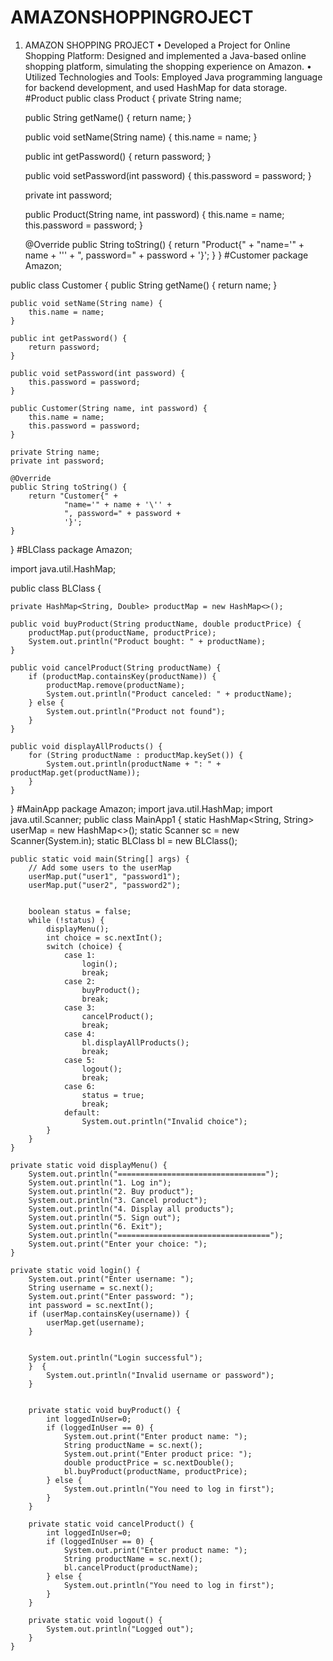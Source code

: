 # AMAZONSHOPPINGROJECT
1. AMAZON SHOPPING PROJECT • Developed a Project for Online Shopping Platform: Designed and implemented a Java-based online shopping platform, simulating the shopping experience on Amazon. • Utilized Technologies and Tools: Employed Java programming language for backend development, and used HashMap for data storage. 
#Product
public class Product {
    private String name;

    public String getName() {
        return name;
    }

    public void setName(String name) {
        this.name = name;
    }

    public int getPassword() {
        return password;
    }

    public void setPassword(int password) {
        this.password = password;
    }

    private int password;

    public Product(String name, int password) {
        this.name = name;
        this.password = password;
    }

    @Override
    public String toString() {
        return "Product{" +
                "name='" + name + '\'' +
                ", password=" + password +
                '}';
    }
}
#Customer
package Amazon;

public class Customer {
    public String getName() {
        return name;
    }

    public void setName(String name) {
        this.name = name;
    }

    public int getPassword() {
        return password;
    }

    public void setPassword(int password) {
        this.password = password;
    }

    public Customer(String name, int password) {
        this.name = name;
        this.password = password;
    }

    private String name;
    private int password;

    @Override
    public String toString() {
        return "Customer{" +
                "name='" + name + '\'' +
                ", password=" + password +
                '}';
    }
}
#BLClass
package Amazon;

import java.util.HashMap;

public class BLClass {

    private HashMap<String, Double> productMap = new HashMap<>();

    public void buyProduct(String productName, double productPrice) {
        productMap.put(productName, productPrice);
        System.out.println("Product bought: " + productName);
    }

    public void cancelProduct(String productName) {
        if (productMap.containsKey(productName)) {
            productMap.remove(productName);
            System.out.println("Product canceled: " + productName);
        } else {
            System.out.println("Product not found");
        }
    }

    public void displayAllProducts() {
        for (String productName : productMap.keySet()) {
            System.out.println(productName + ": " + productMap.get(productName));
        }
    }
}
#MainApp
package Amazon;
import java.util.HashMap;
import java.util.Scanner;
public class MainApp1 {
    static HashMap<String, String> userMap = new HashMap<>();
    static Scanner sc = new Scanner(System.in);
    static BLClass bl = new BLClass();


    public static void main(String[] args) {
        // Add some users to the userMap
        userMap.put("user1", "password1");
        userMap.put("user2", "password2");


        boolean status = false;
        while (!status) {
            displayMenu();
            int choice = sc.nextInt();
            switch (choice) {
                case 1:
                    login();
                    break;
                case 2:
                    buyProduct();
                    break;
                case 3:
                    cancelProduct();
                    break;
                case 4:
                    bl.displayAllProducts();
                    break;
                case 5:
                    logout();
                    break;
                case 6:
                    status = true;
                    break;
                default:
                    System.out.println("Invalid choice");
            }
        }
    }

    private static void displayMenu() {
        System.out.println("=================================");
        System.out.println("1. Log in");
        System.out.println("2. Buy product");
        System.out.println("3. Cancel product");
        System.out.println("4. Display all products");
        System.out.println("5. Sign out");
        System.out.println("6. Exit");
        System.out.println("==================================");
        System.out.print("Enter your choice: ");
    }

    private static void login() {
        System.out.print("Enter username: ");
        String username = sc.next();
        System.out.print("Enter password: ");
        int password = sc.nextInt();
        if (userMap.containsKey(username)) {
            userMap.get(username);
        }


        System.out.println("Login successful");
        }  {
            System.out.println("Invalid username or password");
        }


        private static void buyProduct() {
            int loggedInUser=0;
            if (loggedInUser == 0) {
                System.out.print("Enter product name: ");
                String productName = sc.next();
                System.out.print("Enter product price: ");
                double productPrice = sc.nextDouble();
                bl.buyProduct(productName, productPrice);
            } else {
                System.out.println("You need to log in first");
            }
        }

        private static void cancelProduct() {
            int loggedInUser=0;
            if (loggedInUser == 0) {
                System.out.print("Enter product name: ");
                String productName = sc.next();
                bl.cancelProduct(productName);
            } else {
                System.out.println("You need to log in first");
            }
        }

        private static void logout() {
            System.out.println("Logged out");
        }
    }
